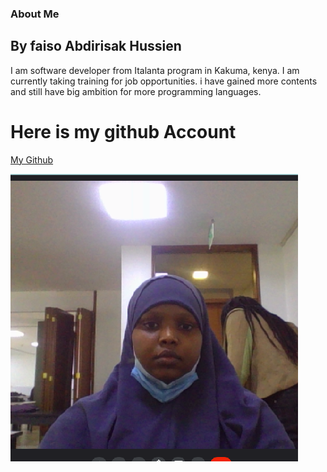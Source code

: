 ### About Me

## By faiso Abdirisak Hussien

I am  software developer from Italanta program in Kakuma, kenya.
I am currently taking training for job opportunities. i have gained more contents and still have big ambition for more programming languages.
 
 # Here is my github Account
[My Github](https://github.com/)


<img src="image\91128983.png">